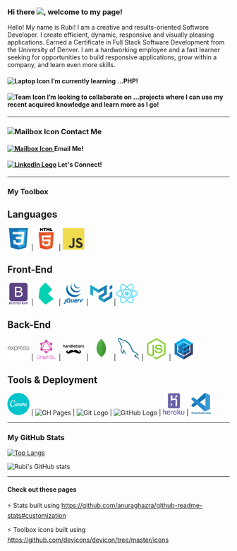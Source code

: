 ### Hi there <img src="https://media.tenor.com/images/3b388fe03da271d2674faf85eb7c3fcd/tenor.gif" width="50px">, welcome to my page!

Hello! My name is Rubi! I am a creative and results-oriented Software Developer. I create efficient, dynamic, responsive and visually pleasing applications. Earned a Certificate in Full Stack Software Development from the University of Denver. I am a hardworking employee and a fast learner seeking for opportunities to build responsive applications, grow within a company, and learn even more skills.

#### <img src="https://purepng.com/public/uploads/large/laptop-symbol-azy.png" alt="Laptop Icon" width="70" height="70"> I’m currently learning ...PHP!
#### <img src="https://virtuslab.com/wp-content/uploads/2019/09/ico_team.png" alt="Team Icon" width="70" height="70"> I’m looking to collaborate on ...projects where I can use my recent acquired knowledge and learn more as I go! 

---

### <img src="https://purepng.com/public/uploads/medium/purepng.com-mailboxmailboxletter-boxpostpublic-box-17015279477768hkrs.png" alt="Mailbox Icon" width="50" height="50"> Contact Me

#### <a href="mailto:w.rubidia.rubio@gmail.com"><img src="https://th.bing.com/th/id/OIP.MvrHgBzLaVfvb9k54h2iqwHaHa?pid=ImgDet&rs=1" alt="Mailbox Icon" width="50" height="50"> </a>Email Me!
    
#### <a href="https://linkedin.com/in/rubidia-rubio-in/"><img src="https://icons-for-free.com/iconfiles/png/512/linked+linkedin+logo+social+icon-1320191784782940875.png" alt="LinkedIn Logo" width="70" height="70"></a> Let's Connect!
---

### My Toolbox
        
## Languages
<img src="https://github.com/devicons/devicon/blob/master/icons/css3/css3-original.svg" alt="CSS Logo" width="50" height="50"> | <img src="https://github.com/devicons/devicon/blob/master/icons/html5/html5-original-wordmark.svg" alt="HTML Logo" width="50" height="50"> | <img src="https://github.com/devicons/devicon/blob/master/icons/javascript/javascript-original.svg" alt="JavaScript Logo" width="50" height="50">
        
## Front-End
<img src="https://github.com/devicons/devicon/blob/master/icons/bootstrap/bootstrap-plain-wordmark.svg" alt="Bootstrap logo" width="50" height="50"> | <img src="https://github.com/devicons/devicon/blob/master/icons/bulma/bulma-plain.svg" alt="Bulma logo" width="50" height="50"> | <img src="https://github.com/devicons/devicon/blob/master/icons/jquery/jquery-plain-wordmark.svg" alt="JQuery Logo" width="50" height="50"> | <img src="https://github.com/devicons/devicon/blob/master/icons/materialui/materialui-original.svg" alt="MaterialUI Logo" width="50" height="50"> |<img src="https://github.com/devicons/devicon/blob/master/icons/react/react-original.svg" alt="React.js Logo" width="50" height="50" />
        
## Back-End
<img src="https://github.com/devicons/devicon/blob/master/icons/express/express-original-wordmark.svg" alt="Express logo" width="50" height="50"> | <img src="https://github.com/devicons/devicon/blob/master/icons/graphql/graphql-plain-wordmark.svg" alt="GraphQL logo" width="50" height="50"> | <img src="https://github.com/devicons/devicon/blob/master/icons/handlebars/handlebars-original-wordmark.svg" alt="Handlebars logo" width="50" height="50"> | <img src="https://github.com/devicons/devicon/blob/master/icons/mongodb/mongodb-original.svg" alt="MongoDB Logo" width="50" height="50"> | <img src="https://github.com/devicons/devicon/blob/master/icons/mysql/mysql-plain.svg" alt="MySQL logo" width="50" height="50"> | <img src="https://github.com/devicons/devicon/blob/master/icons/nodejs/nodejs-original.svg" alt="Node.js Logo" width="50" height="50"> | <img src="https://github.com/devicons/devicon/blob/master/icons/sequelize/sequelize-original.svg" alt="Sequelize logo" width="50" height="50"> 

## Tools & Deployment
<img src="https://github.com/devicons/devicon/blob/master/icons/canva/canva-original.svg" alt="Canva logo" width="50" height="50"> | <img src="https://cdn.freebiesupply.com/logos/large/2x/github-icon-logo-png-transparent.png" alt="GH Pages" width="50" height="50"> | <img src="https://cdn.freebiesupply.com/logos/large/2x/git-icon-logo-png-transparent.png" alt="Git Logo" width="50" height="50"> | <img src="https://th.bing.com/th/id/R.734888c84d95d28b36728ac33186cab3?rik=EyUQGBjtSbMjVw&riu=http%3a%2f%2fpngimg.com%2fuploads%2fgithub%2fgithub_PNG80.png&ehk=sCQlSHnb7Wc8WNPgOilokXbf8jL4g20yv7QFEFpl6ko%3d&risl=&pid=ImgRaw&r=0" alt="GitHub Logo" width="50" height="50"> | <img src="https://github.com/devicons/devicon/blob/master/icons/heroku/heroku-plain-wordmark.svg" alt="Heroku logo" width="50" height="50"> | <img src="https://github.com/devicons/devicon/blob/master/icons/vscode/vscode-original-wordmark.svg" alt="VSCode logo" width="50" height="50">
 

---
### My GitHub Stats

[![Top Langs](https://github-readme-stats.vercel.app/api/top-langs/?username=rubiocode)](https://github.com/rubiocode/github-readme-stats)



![Rubi's GitHub stats](https://github-readme-stats.vercel.app/api?username=rubiocode&show_icons=true&theme=synthwave)
 
---
#### Check out these pages 

⚡ Stats built using https://github.com/anuraghazra/github-readme-stats#customization

⚡ Toolbox icons built using https://github.com/devicons/devicon/tree/master/icons
<!---
rubiocode/rubiocode is a ✨ special ✨ repository because its `README.md` (this file) appears on your GitHub profile.
You can click the Preview link to take a look at your changes.
--->

